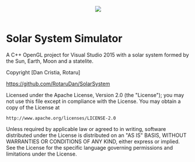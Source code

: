 <div align="center">
  <img src="images/forshow.PNG"><br><br>
</div>


# Solar System Simulator
A C++ OpenGL project for Visual Studio 2015 with a solar system formed by the Sun, Earth, Moon and a statelite.
 
Copyright [Dan Cristia, Rotaru]

https://github.com/RotaruDan/SolarSystem

Licensed under the Apache License, Version 2.0 (the "License");
you may not use this file except in compliance with the License.
You may obtain a copy of the License at

    http://www.apache.org/licenses/LICENSE-2.0

Unless required by applicable law or agreed to in writing, software
distributed under the License is distributed on an "AS IS" BASIS,
WITHOUT WARRANTIES OR CONDITIONS OF ANY KIND, either express or implied.
See the License for the specific language governing permissions and
limitations under the License.
